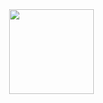 <div align="center">
  <img height="150" src="https://cdn.discordapp.com/attachments/1163118119196299305/1199395459463131167/kWbbIYI.png?ex=68a6a551&is=68a553d1&hm=0f12bf82d4e36f75e6cbedacf182d0edccb9aabbdf39fb1b63f3b012aee268e4&"  />
</div>
